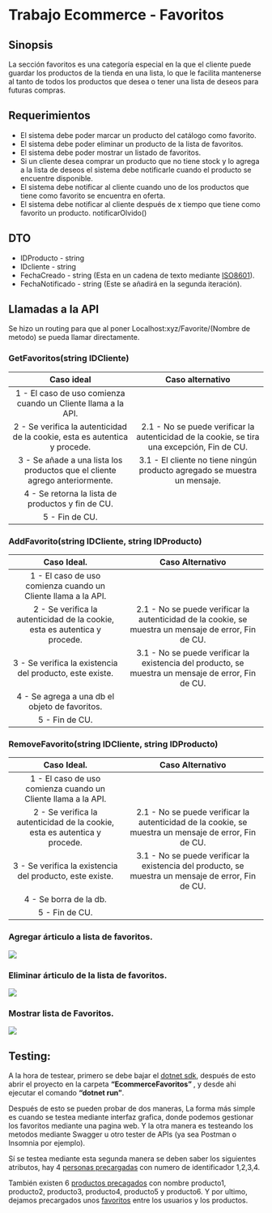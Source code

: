<h1>Trabajo Ecommerce - Favoritos</h1>

<div>
<h2>Sinopsis</h2>
<p>La sección favoritos es una categoría especial en la que el cliente puede guardar los productos de la tienda en una lista, lo que le facilita mantenerse al tanto de todos los productos que desea o tener una lista de deseos para futuras compras.</p>
</div>

<div>
<h2>Requerimientos</h2>
<ul>
    <li>El sistema debe poder marcar un producto del catálogo como favorito.</li>
    <li>El sistema debe poder eliminar un producto de la lista de favoritos.</li>
    <li>El sistema debe poder mostrar un listado de favoritos.</li>
    <li>Si un cliente desea comprar un producto que no tiene stock y lo agrega a la lista de deseos el sistema debe notificarle cuando el producto se encuentre disponible.</li>
    <li>El sistema debe notificar al cliente cuando uno de los productos que tiene como favorito se encuentra en oferta.</li>
    <li>El sistema debe notificar al cliente después de x tiempo que tiene como favorito un producto. notificarOlvido()</li>
</ul>
</div>

<div>
<h2>DTO</h2>
<ul>
    <li>IDProducto - string</li>
    <li>IDcliente - string</li>
    <li>FechaCreado - string (Esta en un cadena de texto mediante <a href ="https://www.ionos.com/digitalguide/websites/web-development/iso-8601/#c226050">ISO8601</a>).</li>
    <li>FechaNotificado - string (Este se añadirá en la segunda iteración).</li>
<ul>
</div>

<div>
<h2>Llamadas a la API</h2>

<p>Se hizo un routing para que al poner Localhost:xyz/Favorite/(Nombre de metodo) se pueda llamar directamente.</p>

<h3>GetFavoritos(string IDCliente)</h3>

|                                  Caso ideal                                 |                                       Caso alternativo                                      |
|:---------------------------------------------------------------------------:|:-------------------------------------------------------------------------------------------:|
| 1 - El caso de uso comienza cuando un Cliente llama a la API.               |                                                                                             |
| 2 - Se verifica la autenticidad de la cookie, esta es autentica y procede.  | 2.1 - No se puede verificar la autenticidad de la cookie, se tira una excepción, Fin de CU. |
| 3 - Se añade a una lista los productos que el cliente agrego anteriormente. | 3.1 - El cliente no tiene ningún producto agregado se muestra un mensaje.                   |
| 4 - Se retorna la lista de productos y fin de CU.                           |                                                                                             |
| 5 - Fin de CU.                                                              |                                                                                             |

<h3>AddFavorito(string IDCliente, string IDProducto)</h3>

|                                 Caso Ideal.                                |                                           Caso Alternativo                                           |
|:--------------------------------------------------------------------------:|:----------------------------------------------------------------------------------------------------:|
| 1 - El caso de uso comienza cuando un Cliente llama a la API.              |                                                                                                      |
| 2 - Se verifica la autenticidad de la cookie, esta es autentica y procede. | 2.1 - No se puede verificar la autenticidad de la cookie, se muestra un mensaje de error, Fin de CU. |
| 3 - Se verifica la existencia del producto, este existe.                   | 3.1 - No se puede verificar la existencia del producto, se muestra un mensaje de error, Fin de CU.   |
| 4 - Se agrega a una db el objeto de favoritos.                             |                                                                                                      |
| 5 - Fin de CU.                                                             |                                                                                                      |
<h3>RemoveFavorito(string IDCliente, string IDProducto)</h3>

|                                 Caso Ideal.                                |                                           Caso Alternativo                                           |
|:--------------------------------------------------------------------------:|:----------------------------------------------------------------------------------------------------:|
| 1 - El caso de uso comienza cuando un Cliente llama a la API.              |                                                                                                      |
| 2 - Se verifica la autenticidad de la cookie, esta es autentica y procede. | 2.1 - No se puede verificar la autenticidad de la cookie, se muestra un mensaje de error, Fin de CU. |
| 3 - Se verifica la existencia del producto, este existe.                   | 3.1 - No se puede verificar la existencia del producto, se muestra un mensaje de error, Fin de CU.   |
| 4 - Se borra de la db.                                                     |                                                                                                      |
| 5 - Fin de CU.                                                             |                                                                                                      |
</div>

   
    
<h3>Agregar árticulo a lista de favoritos.</h3>
<img src = "https://user-images.githubusercontent.com/43465958/200078667-d5c8bf88-df53-4142-81ba-d064e7a75d51.png">
    
<h3>Eliminar árticulo de la lista de favoritos.</h3>
<img src="https://user-images.githubusercontent.com/43465958/200078574-f3dab51d-10e9-426a-9751-f28ed3fb772d.png">
    
<h3>Mostrar lista de Favoritos.</h3>
<img src="https://user-images.githubusercontent.com/43465958/200078286-109f6a23-bee3-4980-884d-6ce2a1d0117c.png">



<div>
<h2>Testing:</h2>
A la hora de testear, primero se debe bajar el <a href ="https://dotnet.microsoft.com/en-us/download">dotnet sdk</a>, después de esto abrir el proyecto en la carpeta <b>“EcommerceFavoritos” </b>, y desde ahi ejecutar el comando <b>“dotnet run”</b>.

Después de esto se pueden probar de dos maneras, La forma más simple es cuando se testea mediante interfaz grafica, donde podemos gestionar los favoritos mediante una pagina web.
Y la otra manera es testeando los metodos mediante Swagger u otro tester de APIs (ya sea Postman o Insomnia por ejemplo).

Sí se testea mediante esta segunda manera se deben saber los siguientes atributos, hay 4 <a href="https://github.com/corsicodaiana/ecommerceFavoritos/blob/main/EcommerceFavoritos/Database/Clientes.json">personas precargadas</a> con numero de identificador 1,2,3,4.

También existen 6 <a href ="https://github.com/corsicodaiana/ecommerceFavoritos/blob/main/EcommerceFavoritos/Database/Productos.json">productos precagados</a> con nombre producto1, producto2, producto3, producto4, producto5 y producto6. 
Y por ultimo, dejamos precargados unos <a href= "https://github.com/corsicodaiana/ecommerceFavoritos/blob/main/EcommerceFavoritos/Database/Favorites.json">favoritos</a> entre los usuarios y los productos.
</div>

